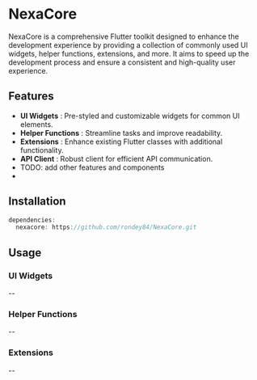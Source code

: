 # NexaCore

NexaCore is a comprehensive Flutter toolkit designed to enhance the development experience by providing a collection of commonly used UI widgets, helper functions, extensions, and more. It aims to speed up the development process and ensure a consistent and high-quality user experience.

## Features

* **UI Widgets** : Pre-styled and customizable widgets for common UI elements.
* **Helper Functions** : Streamline tasks and improve readability.
* **Extensions** : Enhance existing Flutter classes with additional functionality.
* **API Client** : Robust client for efficient API communication.
* TODO: add other features and components
* 

## Installation

```dart
dependencies:
  nexacore: https://github.com/rondey84/NexaCore.git
```

## Usage

### UI Widgets

--

### Helper Functions

--

### Extensions

--
